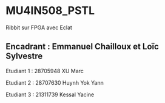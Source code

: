 # MU4IN508_PSTL
Ribbit sur FPGA avec Eclat

## Encadrant : Emmanuel Chailloux et Loïc Sylvestre

Etudiant 1 :  28705948   XU Marc

Etudiant 2 :  28707630   Huynh Yok Yann

Etudiant 3 :  21311739   Kessal Yacine
